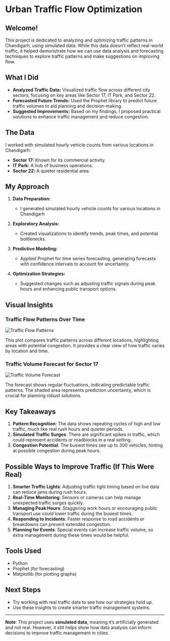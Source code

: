 # Urban Traffic Flow Optimization

## Welcome!

This project is dedicated to analyzing and optimizing traffic patterns in Chandigarh, using simulated data. While this data doesn't reflect real-world traffic, it helped demonstrate how we can use data analysis and forecasting techniques to explore traffic patterns and make suggestions on improving flow.

## What I Did

- **Analyzed Traffic Data:** Visualized traffic flow across different city sectors, focusing on key areas like Sector 17, IT Park, and Sector 22.
- **Forecasted Future Trends:** Used the Prophet library to predict future traffic volumes to aid planning and decision-making.
- **Suggested Improvements:** Based on my findings, I proposed practical solutions to enhance traffic management and reduce congestion.

## The Data

I worked with simulated hourly vehicle counts from various locations in Chandigarh:
- **Sector 17:** Known for its commercial activity.
- **IT Park:** A hub of business operations.
- **Sector 22:** A quieter residential area.

## My Approach

1. **Data Preparation:**
   - I generated simulated hourly vehicle counts for various locations in Chandigarh

2. **Exploratory Analysis:**
   - Created visualizations to identify trends, peak times, and potential bottlenecks.

3. **Predictive Modeling:**
   - Applied Prophet for time series forecasting, generating forecasts with confidence intervals to account for uncertainty.

4. **Optimization Strategies:**
   - Suggested changes such as adjusting traffic signals during peak hours and enhancing public transport options.

## Visual Insights

### Traffic Flow Patterns Over Time

![Traffic Flow Patterns](path/to/your/image.png)

This plot compares traffic patterns across different locations, highlighting areas with potential congestion. It provides a clear view of how traffic varies by location and time.

### Traffic Volume Forecast for Sector 17

![Traffic Volume Forecast](path/to/your/myplot_Modelling.jpg)

The forecast shows regular fluctuations, indicating predictable traffic patterns. The shaded area represents prediction uncertainty, which is crucial for planning robust solutions.


## Key Takeaways
1. **Pattern Recognition**: The data shows repeating cycles of high and low traffic, much like real rush hours and quieter periods.
2. **Simulated Traffic Surges**: There are significant spikes in traffic, which could represent accidents or roadblocks in a real setting.
3. **Congestion Potential**: The busiest times see up to 300 vehicles, hinting at possible congestion during peak hours.

## Possible Ways to Improve Traffic (If This Were Real)
1. **Smarter Traffic Lights**: Adjusting traffic light timing based on live data can reduce jams during rush hours.
2. **Real-Time Monitoring**: Sensors or cameras can help manage unexpected traffic surges quickly.
3. **Managing Peak Hours**: Staggering work hours or encouraging public transport use could lower traffic during the busiest times.
4. **Responding to Incidents**: Faster response to road accidents or breakdowns can prevent extended congestion.
5. **Planning for Events**: Special events can increase traffic volume, so extra management during these times would be helpful.

## Tools Used
- Python
- Prophet (for forecasting)
- Matplotlib (for plotting graphs)

## Next Steps
- Try working with real traffic data to see how our strategies hold up.
- Use these insights to create smarter traffic management systems.

---

**Note**: This project uses **simulated data**, meaning it’s artificially generated and not real. However, it still helps show how data analysis can inform decisions to improve traffic management in cities.
